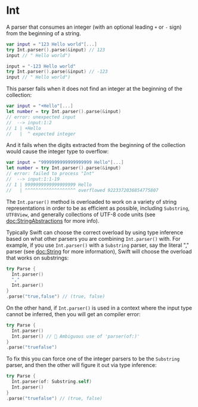 # Int

A parser that consumes an integer (with an optional leading `+` or `-` sign) from the beginning of 
a string.

```swift
var input = "123 Hello world"[...]
try Int.parser().parse(&input) // 123
input // " Hello world")

input = "-123 Hello world"
try Int.parser().parse(&input) // -123
input // " Hello world")
```

This parser fails when it does not find an integer at the beginning of the collection:

```swift
var input = "+Hello"[...]
let number = try Int.parser().parse(&input)
// error: unexpected input
//  --> input:1:2
// 1 | +Hello
//   |  ^ expected integer
```

And it fails when the digits extracted from the beginning of the collection would cause the
integer type to overflow:

```swift
var input = "9999999999999999999 Hello"[...]
let number = try Int.parser().parse(&input)
// error: failed to process "Int"
//  --> input:1:1-19
// 1 | 9999999999999999999 Hello
//   | ^^^^^^^^^^^^^^^^^^^ overflowed 9223372036854775807
```

The `Int.parser()` method is overloaded to work on a variety of string representations in order
to be as efficient as possible, including `Substring`, `UTF8View`, and generally collections of 
UTF-8 code units (see <doc:StringAbstractions> for more info).

Typically Swift can choose the correct overload by using type inference based on what other parsers
you are combining `Int.parser()` with. For example, if you use `Int.parser()` with a
`Substring` parser, say the literal "," parser (see <doc:String> for more information), Swift
will choose the overload that works on substrings:

```swift
try Parse {
  Int.parser()
  ","
  Int.parser()
}
.parse("true,false") // (true, false)
```

On the other hand, if `Int.parser()` is used in a context where the input type cannot be inferred,
then you will get an compiler error:

```swift
try Parse {
  Int.parser()
  Int.parser() // 🛑 Ambiguous use of 'parser(of:)'
}
.parse("truefalse")
```

To fix this you can force one of the integer parsers to be the `Substring` parser, and then the 
other will figure it out via type inference:

```swift
try Parse {
  Int.parser(of: Substring.self)
  Int.parser()
}
.parse("truefalse") // (true, false)
```
